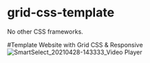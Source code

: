 # grid-css-template
 No other CSS frameworks.

#Template Website with Grid CSS & Responsive
<br>
![SmartSelect_20210428-143333_Video Player](https://user-images.githubusercontent.com/65240218/116397159-ecd0c900-a82e-11eb-9913-14d866a6d3f0.gif)
